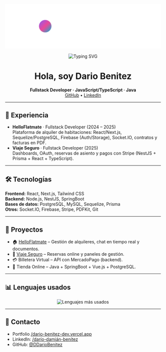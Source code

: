 <!-- Banner -->
<p align="center">
  <img src="banner.svg" alt="Banner" />
</p>

<!-- Typing animation -->
<p align="center">
  <img src="https://readme-typing-svg.demolab.com?font=Inter&weight=600&size=22&duration=3000&pause=800&center=true&vCenter=true&width=900&lines=Fullstack+Developer;Node.js+%7C+React+%7C+Next.js+%7C+NestJS+%7C+SpringBoot;Arquitectura%2C+escalabilidad+y+UX" alt="Typing SVG" />
</p>

<h1 align="center">Hola, soy Dario Benitez</h1>
<p align="center">
  <b>Fullstack Developer · JavaScript/TypeScript · Java</b><br/>
  <a href="https://github.com/DDarioBenitez">GitHub</a> •
  <a href="https://www.linkedin.com/in/dar%C3%ADo-dami%C3%A1n-ben%C3%ADtez/">LinkedIn</a>
</p>

---

## 🚀 Experiencia
- **HelloFlatmate** · Fullstack Developer (2024 – 2025)  
  Plataforma de alquiler de habitaciones: React/Next.js, Sequelize/PostgreSQL, Firebase (Auth/Storage), Socket.IO, contratos y facturas en PDF.
- **Viaje Seguro** · Fullstack Developer (2025)  
  Dashboards, OAuth, reservas de asiento y pagos con Stripe (NestJS + Prisma + React + TypeScript).

---

## 🛠️ Tecnologías
**Frontend:** React, Next.js, Tailwind CSS  
**Backend:** Node.js, NestJS, SpringBoot  
**Bases de datos:** PostgreSQL, MySQL, Sequelize, Prisma  
**Otros:** Socket.IO, Firebase, Stripe, PDFKit, Git

---

## 📂 Proyectos
- 🏠 [HelloFlatmate](http://www.helloflatmate.com/) – Gestión de alquileres, chat en tiempo real y documentos.  
- 🚐 [Viaje Seguro](https://viajeseguro.site/) – Reservas online y paneles de gestión.  
- 💳 Billetera Virtual – API con MercadoPago (backend).  
- 👕 Tienda Online – Java + SpringBoot + Vue.js + PostgreSQL.

---

## 📊 Lenguajes usados
<p align="center">
  <img src="https://github-readme-stats.vercel.app/api/top-langs/?username=DDarioBenitez&layout=compact&theme=radical&langs_count=8" alt="Lenguajes más usados" />
</p>

---

## 🤝 Contacto
- Portfolio <a href="https://dario-benitez-dev.vercel.app/">/dario-benitez-dev.vercel.app</a>
- LinkedIn: <a href="https://www.linkedin.com/in/dar%C3%ADo-dami%C3%A1n-ben%C3%ADtez/">/darío-damián-benítez</a>  
- GitHub: <a href="https://github.com/DDarioBenitez">@DDarioBenitez</a>
